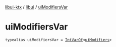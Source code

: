[libui-ktx](../index.md) / [libui](index.md) / [uiModifiersVar](./ui-modifiers-var.md)

# uiModifiersVar

`typealias uiModifiersVar = `[`IntVarOf`](../kotlinx.cinterop/-int-var-of/index.md)`<`[`uiModifiers`](ui-modifiers.md)`>`